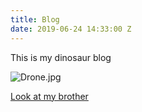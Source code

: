 ```yaml
---
title: Blog
date: 2019-06-24 14:33:00 Z
---
```


This is my dinosaur blog

![Drone.jpg](/uploads/Drone.jpg)

[Look at my brother ](theraptors.siteleaf.net/posts/my-brother/)